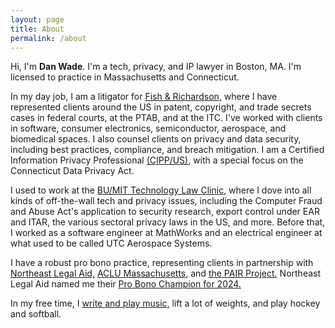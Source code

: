 ```yaml
---
layout: page
title: About
permalink: /about
---
```


Hi, I'm **Dan Wade**. I'm a tech, privacy, and IP lawyer in Boston, MA. I'm licensed to practice in Massachusetts and Connecticut.

In my day job, I am a litigator for [Fish & Richardson,](https://www.fr.com) where I have represented clients around the US in patent, copyright, and trade secrets cases in federal courts, at the PTAB, and at the ITC. I've worked with clients in software, consumer electronics, semiconductor, aerospace, and biomedical spaces. I also counsel clients on privacy and data security, including best practices, compliance, and breach mitigation. I am a Certified Information Privacy Professional [(CIPP/US),](https://iapp.org/certify/cippus/) with a special focus on the Connecticut Data Privacy Act. 

I used to work at the [BU/MIT Technology Law Clinic,](https://sites.bu.edu/techlaw/) where I dove into all kinds of off-the-wall tech and privacy issues, including the Computer Fraud and Abuse Act's application to security research, export control under EAR and ITAR, the various sectoral privacy laws in the US, and more. Before that, I worked as a software engineer at MathWorks and an electrical engineer at what used to be called UTC Aerospace Systems.

I have a robust pro bono practice, representing clients in partnership with [Northeast Legal Aid,](https://www.northeastlegalaid.org/) [ACLU Massachusetts,](https://www.aclum.org/) and [the PAIR Project.](https://www.pairproject.org/) Northeast Legal Aid named me their [Pro Bono Champion for 2024.](https://www.linkedin.com/posts/northeast-legal-aid-inc_volunteer-with-nla-activity-7285394084913950720-EB4g?utm_source=social_share_send&utm_medium=member_desktop_web&rcm=ACoAABTMjpIB2oiX4-3agpqh8JRXAkrtxQ9QP5Q)

In my free time, I [write and play music,](https://soundcloud.com/danielharanmusic) lift a lot of weights, and play hockey and softball.
